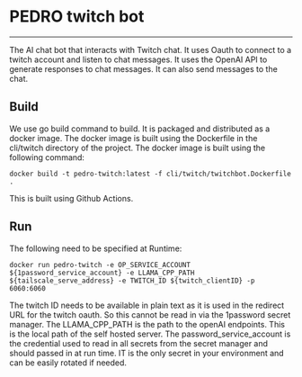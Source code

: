 # PEDRO twitch bot
---

The AI chat bot that interacts with Twitch chat. It uses Oauth to connect to a twitch account and listen to chat messages. It uses the OpenAI API to generate responses to chat messages. It can also send messages to the chat.


## Build  

We use go build command to build. It is packaged and distributed as a docker image. The docker image is built using the Dockerfile in the cli/twitch directory of the project. The docker image is built using the following command:

```
docker build -t pedro-twitch:latest -f cli/twitch/twitchbot.Dockerfile .
```
This is built using Github Actions.


## Run
The following need to be specified at Runtime:

```
docker run pedro-twitch -e OP_SERVICE_ACCOUNT ${1password_service_account} -e LLAMA_CPP_PATH ${tailscale_serve_address} -e TWITCH_ID ${twitch_clientID} -p 6060:6060
```

The twitch ID needs to be available in plain text as it is used in the redirect URL for the twitch oauth. So this cannot be read in via the 1password secret manager. The LLAMA_CPP_PATH is the path to the openAI endpoints. This is the local path of the self hosted server. The password_service_account is the credential used to read in all secrets from the secret manager and should passed in at run time. IT is the only secret in your environment and can be easily rotated if needed. 


```
```

